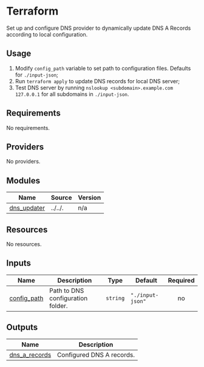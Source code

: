 <!-- BEGIN_TF_DOCS -->
# Terraform

Set up and configure DNS provider to dynamically update DNS A Records according to local configuration.

## Usage

 1. Modify `config_path` variable to set path to configuration files. Defaults for `./input-json`;
 2. Run `terraform apply` to update DNS records for local DNS server;
 3. Test DNS server by running `nslookup <subdomain>.example.com 127.0.0.1` for all subdomains in `./input-json`.

## Requirements

No requirements.

## Providers

No providers.

## Modules

| Name | Source | Version |
|------|--------|---------|
| <a name="module_dns_updater"></a> [dns\_updater](#module\_dns\_updater) | ../../. | n/a |

## Resources

No resources.

## Inputs

| Name | Description | Type | Default | Required |
|------|-------------|------|---------|:--------:|
| <a name="input_config_path"></a> [config\_path](#input\_config\_path) | Path to DNS configuration folder. | `string` | `"./input-json"` | no |

## Outputs

| Name | Description |
|------|-------------|
| <a name="output_dns_a_records"></a> [dns\_a\_records](#output\_dns\_a\_records) | Configured DNS A records. |
<!-- END_TF_DOCS -->
